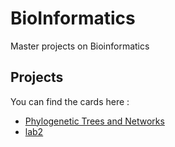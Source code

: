 # BioInformatics
Master projects on Bioinformatics

## Projects

You can find the cards here :

- [Phylogenetic Trees and Networks](./report_lab1.pdf)
- [lab2](./docs/xx.md)

